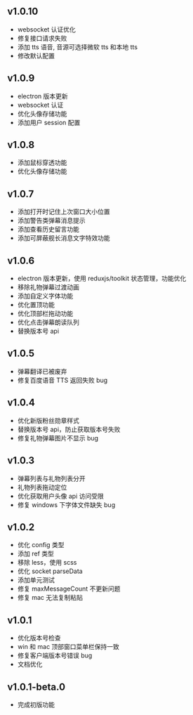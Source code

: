 ## v1.0.10

- websocket 认证优化
- 修复接口请求失败
- 添加 tts 语音, 音源可选择微软 tts 和本地 tts
- 修改默认配置

## v1.0.9

- electron 版本更新
- websocket 认证
- 优化头像存储功能
- 添加用户 session 配置

## v1.0.8

- 添加鼠标穿透功能
- 优化头像存储功能

## v1.0.7

- 添加打开时记住上次窗口大小位置
- 添加警告类弹幕消息提示
- 添加查看历史留言功能
- 添加可屏蔽舰长消息文字特效功能

## v1.0.6

- electron 版本更新，使用 reduxjs/toolkit 状态管理，功能优化
- 移除礼物弹幕过渡动画
- 添加自定义字体功能
- 优化置顶功能
- 优化顶部栏拖动功能
- 优化点击弹幕朗读队列
- 替换版本号 api

## v1.0.5

- 弹幕翻译已被废弃
- 修复百度语音 TTS 返回失败 bug

## v1.0.4

- 优化新版粉丝勋章样式
- 替换版本号 api，防止获取版本号失败
- 修复礼物弹幕图片不显示 bug

## v1.0.3

- 弹幕列表与礼物列表分开
- 礼物列表拖动定位
- 优化获取用户头像 api 访问受限
- 修复 windows 下字体文件缺失 bug

## v1.0.2

- 优化 config 类型
- 添加 ref 类型
- 移除 less，使用 scss
- 优化 socket parseData
- 添加单元测试
- 修复 maxMessageCount 不更新问题
- 修复 mac 无法复制粘贴

## v1.0.1

- 优化版本号检查
- win 和 mac 顶部窗口菜单栏保持一致
- 修复客户端版本号错误 bug
- 文档优化

## v1.0.1-beta.0

- 完成初版功能
